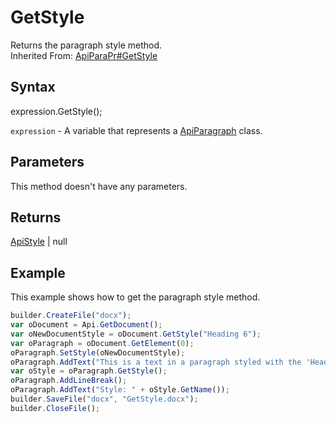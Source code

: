 # GetStyle

Returns the paragraph style method.<br>Inherited From: [ApiParaPr#GetStyle](../../ApiParaPr/Methods/GetStyle.md)

## Syntax

expression.GetStyle();

`expression` - A variable that represents a [ApiParagraph](../ApiParagraph.md) class.

## Parameters

This method doesn't have any parameters.

## Returns

[ApiStyle](../../ApiStyle/ApiStyle.md) &#124; null

## Example

This example shows how to get the paragraph style method.

```javascript
builder.CreateFile("docx");
var oDocument = Api.GetDocument();
var oNewDocumentStyle = oDocument.GetStyle("Heading 6");
var oParagraph = oDocument.GetElement(0);
oParagraph.SetStyle(oNewDocumentStyle);
oParagraph.AddText("This is a text in a paragraph styled with the 'Heading 6' style.");
var oStyle = oParagraph.GetStyle();
oParagraph.AddLineBreak();
oParagraph.AddText("Style: " + oStyle.GetName());
builder.SaveFile("docx", "GetStyle.docx");
builder.CloseFile();
```